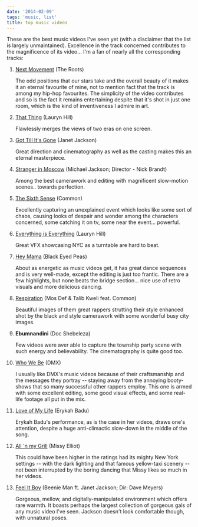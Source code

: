 ```yaml
---
date: '2014-02-09'
tags: 'music, list'
title: top music videos
---
```


These are the best music videos I\'ve seen yet (with a disclaimer that
the list is largely unmaintained). Excellence in the track concerned
contributes to the magnificence of its video\... I\'m a fan of nearly
all the corresponding tracks:

1.  [Next Movement] (The Roots)

    The odd positions that our stars take and the overall beauty of it
    makes it an eternal favourite of mine, not to mention fact that the
    track is among my hip-hop favourites. The simplicity of the video
    contributes and so is the fact it remains entertaining despite that
    it\'s shot in just one room, which is the kind of inventiveness I
    admire in art.

2.  [That Thing] (Lauryn Hill)

    Flawlessly merges the views of two eras on one screen.

3.  [Got Till It\'s Gone] (Janet Jackson)

    Great direction and cinematography as well as the casting makes this
    an eternal masterpiece.

4.  [Stranger in Moscow] (Michael Jackson; Director - Nick Brandt)

    Among the best camerawork and editing with magnificent slow-motion
    scenes.. towards perfection.

5.  [The Sixth Sense] (Common)

    Excellently capturing an unexplained event which looks like some
    sort of chaos, causing looks of despair and wonder among the
    characters concerned, some catching it on tv, some near the
    event\... powerful.

6.  [Everything is Everything] (Lauryn Hill)

    Great VFX showcasing NYC as a turntable are hard to beat.

7.  [Hey Mama] (Black Eyed Peas)

    About as energetic as music videos get, it has great dance sequences
    and is very well-made, except the editing is just too frantic. There
    are a few highlights, but none beats the bridge section\... nice use
    of retro visuals and more delicious dancing.

8.  [Respiration] (Mos Def & Talib Kweli feat. Common)

    Beautiful images of them great rappers strutting their style
    enhanced shot by the black and style camerawork with some wonderful
    busy city images.

9.  **Ebumnandini** (Doc Shebeleza)

    Few videos were aver able to capture the township party scene with
    such energy and believability. The cinematography is quite good too.

10. [Who We Be] (DMX)

    I usually like DMX\'s music videos because of their craftsmanship
    and the messages they portray \-- staying away from the annoying
    booty-shows that so many successful other rappers employ. This one
    is armed with some excellent editing, some good visual effects, and
    some real-life footage all put in the mix.

11. [Love of My Life] (Erykah Badu)

    Erykah Badu\'s performance, as is the case in her videos, draws
    one\'s attention, despite a huge anti-climactic slow-down in the
    middle of the song.

12. [All \'n my Grill] (Missy Elliot)

    This could have been higher in the ratings had its mighty New York
    settings \-- with the dark lighting and that famous yellow-taxi
    scenery \-- not been interrupted by the boring dancing that Missy
    likes so much in her videos.

13. [Feel It Boy] (Beenie Man ft. Janet Jackson; Dir: Dave Meyers)

    Gorgeous, mellow, and digitally-manipulated environment which offers
    rare warmth. It boasts perhaps the largest collection of gorgeous
    gals of any music video I\'ve seen. Jackson doesn\'t look
    comfortable though, with unnatural poses.

  [Next Movement]: http://www.youtube.com/watch?v=qm7Xt2Qsjcg
  [That Thing]: http://www.youtube.com/watch?v=T6QKqFPRZSA
  [Got Till It\'s Gone]: http://www.youtube.com/watch?v=uznTHSEgx4U
  [Stranger in Moscow]: http://www.youtube.com/watch?v=pEEMi2j6lYE
  [The Sixth Sense]: http://www.youtube.com/watch?v=KTGxPiEg7iM
  [Everything is Everything]: http://www.youtube.com/watch?v=i3_dOWYHS7I
  [Hey Mama]: http://www.youtube.com/watch?v=rtczBseiAac
  [Respiration]: http://www.youtube.com/watch?v=eeTnog5RRQo
  [Who We Be]: http://www.youtube.com/watch?v=sB2_MmtMoIc
  [Love of My Life]: http://www.youtube.com/watch?v=dNk3R23Twgw
  [All \'n my Grill]: http://www.youtube.com/watch?v=ISy8ta10exg
  [Feel It Boy]: http://www.youtube.com/watch?v=xPNTbH4oP6s
